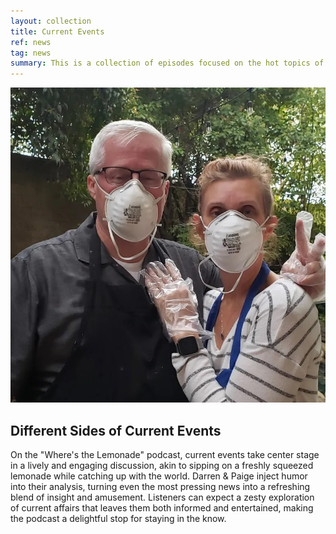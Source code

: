 ```yaml
---
layout: collection
title: Current Events
ref: news
tag: news
summary: This is a collection of episodes focused on the hot topics of the day and how Darren & Paige navigate them.
---
```



![news](./news.jpg)

## Different Sides of Current Events

On the "Where's the Lemonade" podcast, current events take center stage in a lively and engaging discussion, akin to
sipping on a freshly squeezed lemonade while catching up with the world. Darren & Paige inject humor into their
analysis, turning even the most pressing news into a refreshing blend of insight and amusement. Listeners can expect a
zesty exploration of current affairs that leaves them both informed and entertained, making the podcast a delightful
stop for staying in the know.

